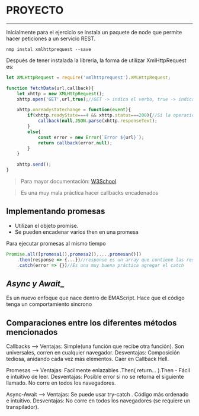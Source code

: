 # PROYECTO
---
Inicialmente para el ejercicio se instala un paquete de node que permite hacer peticiones a un servicio REST.

`nmp instal xmlhttprequest --save`

Después de tener instalada la librería, la forma de utilizar XmlHttpRequest es:

```javascript
let XMLHttpRequest = require('xmlhttprequest').XMLHttpRequest;

function fetchData(url,callback){
    let xhttp = new XMLHttpRequest();
    xhttp.open('GET',url,true);//GET -> indica el verbo, true -> indica que la operación será asíncrona

    xhttp.onreadystatechange = function(event){
        if(xhttp.readyState===4 && xhttp.status===200){//Si la operación se completó (Estado 4)
            callback(null,JSON.parse(xhttp.responseText);
        }
        else{
            const error = new Error(`Error ${url}`);
            return callback(error,null);
        }
    }

    xhttp.send();
}
```
> Para mayor documentación: [W3School](https://www.w3schools.com/xml/ajax_xmlhttprequest_response.asp)

> Es una muy mala práctica hacer callbacks encadenados

## __Implementando promesas__

- Utilizan el objeto promise. 
- Se pueden encadenar varios then en una promesa

Para ejecutar promesas al mismo tiempo

```javascript
Promise.all([promesa1(),promesa2(),...,promesan()])
    .then(response => {...})//response es un array que contiene las respuestas de todas las promesas.
    .catch(error => {})//Es una muy buena práctica agregar el catch
```
## _Async y Await__
Es un nuevo enfoque que nace dentro de EMAScript. Hace que el código tenga un comportamiento sincrono

## __Comparaciones entre los diferentes métodos mencionados__

Callbacks --> Ventajas: Simple(una función que recibe otra función). Son universales, corren en cualquier navegador.
Desventajas: Composición tediosa, anidando cada vez más elementos. Caer en Callback Hell.

Promesas --> Ventajas: Facilmente enlazables .Then( return… ).Then - Fácil e intuitivo de leer.
Desventajas: Posible error si no se retorna el siguiente llamado. No corre en todos los navegadores.

Async-Await --> Ventajas: Se puede usar try-catch . Código más ordenado e intuitivo.
Desventajas: No corre en todos los navegadores (se requiere un transpilador).